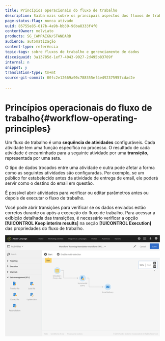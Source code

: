 ```yaml
---
title: Princípios operacionais do fluxo de trabalho
description: Saiba mais sobre os principais aspectos dos fluxos de trabalho.
page-status-flag: nunca ativado
uuid: 85755e85-617b-4a9b-bb30-96ba8333f4f0
contentOwner: molviato
products: SG_CAMPAIGN/STANDARD
audience: automatização
content-type: referência
topic-tags: sobre fluxos de trabalho e gerenciamento de dados
discoiquuid: 3a13785d-1ef7-4043-9927-2d495b83709f
internal: n
snippet: y
translation-type: tm+mt
source-git-commit: 00fc2e12669a00c788355ef4e492375957cdad2e

---
```



# Princípios operacionais do fluxo de trabalho{#workflow-operating-principles}

Um fluxo de trabalho é uma **sequência de atividades** configuráveis. Cada atividade tem uma função específica no processo. O resultado de cada atividade é encaminhado para a seguinte atividade por uma **transição**, representada por uma seta.

O tipo de dados trocados entre uma atividade e outra pode afetar a forma como as seguintes atividades são configuradas. Por exemplo, se um público for estabelecido antes da atividade de entrega de email, ele poderá servir como o destino do email em questão.

É possível abrir atividades para verificar ou editar parâmetros antes ou depois de executar o fluxo de trabalho.

Você pode abrir transições para verificar se os dados enviados estão corretos durante ou após a execução do fluxo de trabalho. Para acessar a exibição detalhada das transições, é necessário verificar a opção **[!UICONTROL Keep interim results]** na seção **[!UICONTROL Execution]** das propriedades do fluxo de trabalho.

![](assets/workflow_overview.png)

